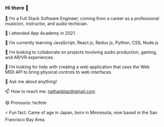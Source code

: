 ### Hi there 👋

🔭 I’m a Full Stack Software Engineer, coming from a career as a professional musicion, instructor, and audio techician.

📖 I attended App Academy in 2021.

🌱 I’m currently learning JavaScript, React.js, Redux.js, Python, CSS, Node.js

👯 I’m looking to collaborate on projects involving audio production, gaming, and AR/VR experiences.

🤔 I’m looking for help with creating a web application that uses the Web MIDI API to bring physical controls to web interfaces. 

💬 Ask me about anything!

📫 How to reach me: nathanblaz@gmail.com

😄 Pronouns: he/him

⚡ Fun fact: Came of age in Japan, born in Minnesota, now based in the San Francisco Bay Area.


